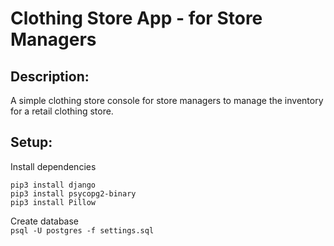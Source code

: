 # Clothing Store App - for Store Managers

## Description:

A simple clothing store console for store managers to manage the inventory for a retail clothing store.

## Setup:

Install dependencies

`pip3 install django`  
`pip3 install psycopg2-binary`  
`pip3 install Pillow`

Create database  
`psql -U postgres -f settings.sql`
